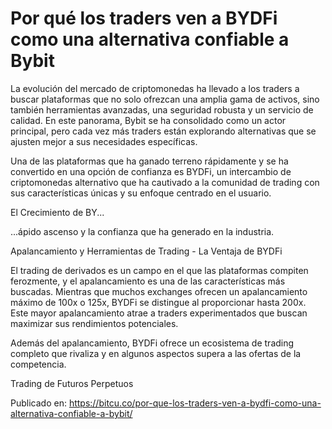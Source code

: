 # Por qué los traders ven a BYDFi como una alternativa confiable a Bybit

La evolución del mercado de criptomonedas ha llevado a los traders a buscar plataformas que no solo ofrezcan una amplia gama de activos, sino también herramientas avanzadas, una seguridad robusta y un servicio de calidad. En este panorama, Bybit se ha consolidado como un actor principal, pero cada vez más traders están explorando alternativas que se ajusten mejor a sus necesidades específicas.



Una de las plataformas que ha ganado terreno rápidamente y se ha convertido en una opción de confianza es BYDFi, un intercambio de criptomonedas alternativo que ha cautivado a la comunidad de trading con sus características únicas y su enfoque centrado en el usuario.



El Crecimiento de BY...

...ápido ascenso y la confianza que ha generado en la industria.



Apalancamiento y Herramientas de Trading - La Ventaja de BYDFi



El trading de derivados es un campo en el que las plataformas compiten ferozmente, y el apalancamiento es una de las características más buscadas. Mientras que muchos exchanges ofrecen un apalancamiento máximo de 100x o 125x, BYDFi se distingue al proporcionar hasta 200x. Este mayor apalancamiento atrae a traders experimentados que buscan maximizar sus rendimientos potenciales.



Además del apalancamiento, BYDFi ofrece un ecosistema de trading completo que rivaliza y en algunos aspectos supera a las ofertas de la competencia.



Trading de Futuros Perpetuos

Publicado en: https://bitcu.co/por-que-los-traders-ven-a-bydfi-como-una-alternativa-confiable-a-bybit/